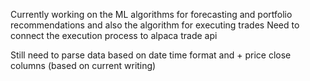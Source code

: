 Currently working on the ML algorithms for forecasting and portfolio recommendations and also the algorithm for executing trades
Need to connect the execution process to alpaca trade api 

Still need to parse data based on date time format and + price close columns (based on current writing)
